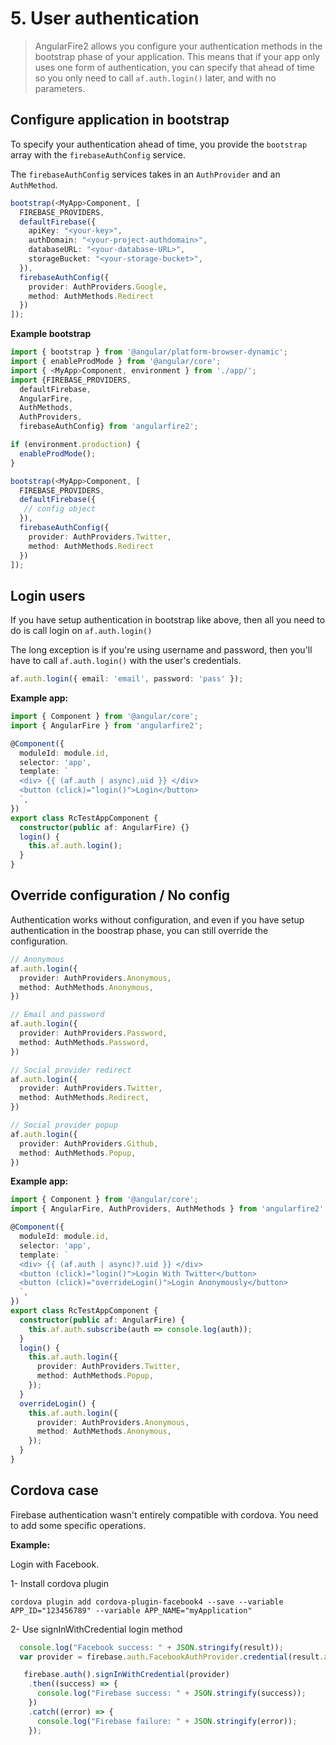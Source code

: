 # 5. User authentication

> AngularFire2 allows you configure your authentication methods in the bootstrap
phase of your application. This means that if your app only uses one form
of authentication, you can specify that ahead of time so you only need to call
`af.auth.login()` later, and with no parameters.

## Configure application in bootstrap

To specify your authentication ahead of time, you provide the `bootstrap` array 
with the `firebaseAuthConfig` service. 

The `firebaseAuthConfig` services takes in an `AuthProvider` and an `AuthMethod`.

```ts
bootstrap(<MyApp>Component, [
  FIREBASE_PROVIDERS,
  defaultFirebase({
    apiKey: "<your-key>",
    authDomain: "<your-project-authdomain>",
    databaseURL: "<your-database-URL>",
    storageBucket: "<your-storage-bucket>",
  }),
  firebaseAuthConfig({
    provider: AuthProviders.Google,
    method: AuthMethods.Redirect
  })
]);
```

**Example bootstrap**
```ts
import { bootstrap } from '@angular/platform-browser-dynamic';
import { enableProdMode } from '@angular/core';
import { <MyApp>Component, environment } from './app/';
import {FIREBASE_PROVIDERS, 
  defaultFirebase, 
  AngularFire, 
  AuthMethods, 
  AuthProviders, 
  firebaseAuthConfig} from 'angularfire2';

if (environment.production) {
  enableProdMode();
}

bootstrap(<MyApp>Component, [
  FIREBASE_PROVIDERS,
  defaultFirebase({
   // config object 
  }),
  firebaseAuthConfig({
    provider: AuthProviders.Twitter,
    method: AuthMethods.Redirect
  })
]);
```

## Login users

If you have setup authentication in bootstrap like above, then all you need to do
is call login on `af.auth.login()`

The long exception is if you're using username and password, then you'll have
to call `af.auth.login()` with the user's credentials.

```ts
af.auth.login({ email: 'email', password: 'pass' });
```

**Example app:**

```ts
import { Component } from '@angular/core';
import { AngularFire } from 'angularfire2';

@Component({
  moduleId: module.id,
  selector: 'app',
  template: `
  <div> {{ (af.auth | async).uid }} </div>
  <button (click)="login()">Login</button>
  `,
})
export class RcTestAppComponent {
  constructor(public af: AngularFire) {}
  login() {
    this.af.auth.login();
  }
}
```

## Override configuration / No config

Authentication works without configuration, and even if you have setup 
authentication in the boostrap phase, you can still override the configuration.

```ts
// Anonymous
af.auth.login({
  provider: AuthProviders.Anonymous,
  method: AuthMethods.Anonymous,
})

// Email and password
af.auth.login({
  provider: AuthProviders.Password,
  method: AuthMethods.Password,
})

// Social provider redirect
af.auth.login({
  provider: AuthProviders.Twitter,
  method: AuthMethods.Redirect,
})

// Social provider popup
af.auth.login({
  provider: AuthProviders.Github,
  method: AuthMethods.Popup,
})
```

**Example app:**

```ts
import { Component } from '@angular/core';
import { AngularFire, AuthProviders, AuthMethods } from 'angularfire2';

@Component({
  moduleId: module.id,
  selector: 'app',
  template: `
  <div> {{ (af.auth | async)?.uid }} </div>
  <button (click)="login()">Login With Twitter</button>
  <button (click)="overrideLogin()">Login Anonymously</button>
  `,
})
export class RcTestAppComponent {
  constructor(public af: AngularFire) {
    this.af.auth.subscribe(auth => console.log(auth));
  }
  login() {
    this.af.auth.login({
      provider: AuthProviders.Twitter,
      method: AuthMethods.Popup,
    });
  }
  overrideLogin() {
    this.af.auth.login({
      provider: AuthProviders.Anonymous,
      method: AuthMethods.Anonymous,
    });    
  }
}
```

## Cordova case

Firebase authentication wasn't entirely compatible with cordova. You need to add some specific operations.

**Example:**

Login with Facebook.

1- Install cordova plugin

```cordova plugin add cordova-plugin-facebook4 --save --variable APP_ID="123456789" --variable APP_NAME="myApplication"```

2- Use signInWithCredential login method

```ts
  console.log("Facebook success: " + JSON.stringify(result));
  var provider = firebase.auth.FacebookAuthProvider.credential(result.authResponse.accessToken);

   firebase.auth().signInWithCredential(provider)
    .then((success) => {
      console.log("Firebase success: " + JSON.stringify(success));
    })
    .catch((error) => {
      console.log("Firebase failure: " + JSON.stringify(error));
    });
```
